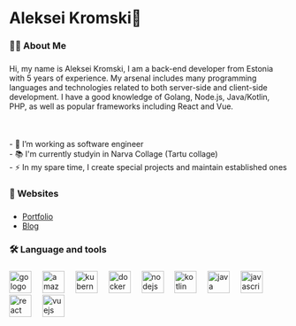 <h1 align="left">Aleksei Kromski👋</h1>

###

<h3 align="left">👩‍💻  About Me</h3>

###

<p align="left">Hi, my name is Aleksei Kromski, I am a back-end developer from Estonia with 5 years of experience. My arsenal includes many programming languages and technologies related to both server-side and client-side development. I have a good knowledge of Golang, Node.js, Java/Kotlin, PHP, as well as popular frameworks including React and Vue.<br><br><br><br>- 🔭 I’m working as software engineer<br>- 📚 I'm currently studyin in Narva Collage (Tartu collage)<br>- ⚡ In my spare time, I create special projects and maintain established ones</p>

###

<h3 align="left">🚀 Websites</h3>

###

- [Portfolio](https://alekseikromski.com/)
- [Blog](https://blog.alekseikromski.com/)

###

<h3 align="left">🛠 Language and tools</h3>

###

<div align="left">
  <img src="https://cdn.jsdelivr.net/gh/devicons/devicon/icons/go/go-original-wordmark.svg" height="40" alt="go logo"  />
  <img width="12" />
  <img src="https://cdn.jsdelivr.net/gh/devicons/devicon/icons/amazonwebservices/amazonwebservices-original.svg" height="40" alt="amazonwebservices logo"  />
  <img width="12" />
  <img src="https://cdn.jsdelivr.net/gh/devicons/devicon/icons/kubernetes/kubernetes-plain.svg" height="40" alt="kubernetes logo"  />
  <img width="12" />
  <img src="https://cdn.jsdelivr.net/gh/devicons/devicon/icons/docker/docker-plain-wordmark.svg" height="40" alt="docker logo"  />
  <img width="12" />
  <img src="https://cdn.jsdelivr.net/gh/devicons/devicon/icons/nodejs/nodejs-original.svg" height="40" alt="nodejs logo"  />
  <img width="12" />
  <img src="https://cdn.jsdelivr.net/gh/devicons/devicon/icons/kotlin/kotlin-original.svg" height="40" alt="kotlin logo"  />
  <img width="12" />
  <img src="https://cdn.jsdelivr.net/gh/devicons/devicon/icons/java/java-original.svg" height="40" alt="java logo"  />
  <img width="12" />
  <img src="https://cdn.jsdelivr.net/gh/devicons/devicon/icons/javascript/javascript-original.svg" height="40" alt="javascript logo"  />
  <img width="12" />
  <img src="https://cdn.jsdelivr.net/gh/devicons/devicon/icons/react/react-original.svg" height="40" alt="react logo"  />
  <img width="12" />
  <img src="https://cdn.jsdelivr.net/gh/devicons/devicon/icons/vuejs/vuejs-original.svg" height="40" alt="vuejs logo"  />
</div>

###
